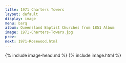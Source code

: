 ```yaml
---
title: 1971 Charters Towers
layout: default
display: image
menu: barq
album: Queensland Baptist Churches from 1851 Album
image: 1971-Charters-Towers.jpg
prev: 
next: 1971-Rosewood.html
---
```

{% include image-head.md %}
{% include image.html %}